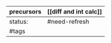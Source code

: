 | precursors | [[diff and int calc]] |
| ---------- | --------------------- |
| status:    | #need-refresh         |
| #tags      |                       |
